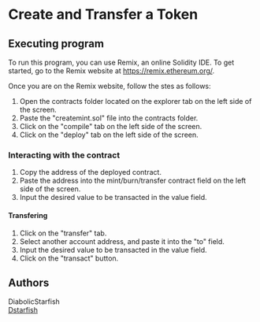 # Create and Transfer a Token

## Executing program

To run this program, you can use Remix, an online Solidity IDE. To get started, go to the Remix website at https://remix.ethereum.org/.

Once you are on the Remix website, follow the stes as follows:

1. Open the contracts folder located on the explorer tab on the left side of the screen.
2. Paste the "createmint.sol" file into the contracts folder.
3. Click on the "compile" tab on the left side of the screen.
4. Click on the "deploy" tab on the left side of the screen.

### Interacting with the contract
1. Copy the address of the deployed contract.
2. Paste the address into the mint/burn/transfer contract field on the left side of the screen.
3. Input the desired value to be transacted in the value field.

#### Transfering
1. Click on the "transfer" tab.
2. Select another account address, and paste it into the "to" field.
3. Input the desired value to be transacted in the value field.
4. Click on the "transact" button.

## Authors

DiabolicStarfish <br>
[Dstarfish](https://github.com/DiabolicStarfish)